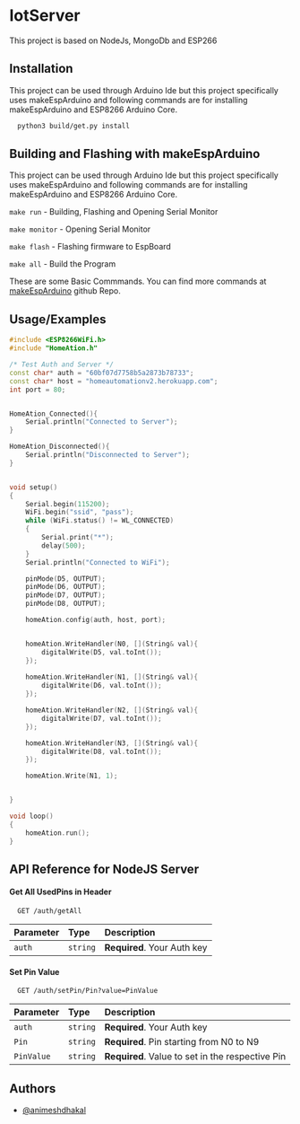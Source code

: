 
# IotServer

This project is based on NodeJs, MongoDb and ESP266




## Installation 

This project can be used through Arduino Ide but this project specifically uses makeEspArduino and following commands are for installing makeEspArduino and ESP8266 Arduino Core.

```bash 
  python3 build/get.py install
```
    
## Building and Flashing with makeEspArduino 

This project can be used through Arduino Ide but this project specifically uses makeEspArduino and following commands are for installing makeEspArduino and ESP8266 Arduino Core.

```make run```     - Building, Flashing and Opening Serial Monitor 

```make monitor``` - Opening Serial Monitor

```make flash```   - Flashing firmware to EspBoard

```make all```     - Build the Program

These are some Basic Commmands. You can find more commands at [makeEspArduino](https://www.github.com/plerup/makeEspArduino) github Repo.
## Usage/Examples

```c++
#include <ESP8266WiFi.h>
#include "HomeAtion.h"

/* Test Auth and Server */
const char* auth = "60bf07d7758b5a2873b78733";
const char* host = "homeautomationv2.herokuapp.com";
int port = 80;


HomeAtion_Connected(){
    Serial.println("Connected to Server");
}

HomeAtion_Disconnected(){
    Serial.println("Disconnected to Server");
}


void setup()
{
    Serial.begin(115200);
    WiFi.begin("ssid", "pass");
    while (WiFi.status() != WL_CONNECTED)
    {
        Serial.print("*");
        delay(500);
    }
    Serial.println("Connected to WiFi");

    pinMode(D5, OUTPUT);
    pinMode(D6, OUTPUT);
    pinMode(D7, OUTPUT);
    pinMode(D8, OUTPUT);

    homeAtion.config(auth, host, port);


    homeAtion.WriteHandler(N0, [](String& val){
        digitalWrite(D5, val.toInt());
    });
    
    homeAtion.WriteHandler(N1, [](String& val){
        digitalWrite(D6, val.toInt());
    });

    homeAtion.WriteHandler(N2, [](String& val){
        digitalWrite(D7, val.toInt());
    });

    homeAtion.WriteHandler(N3, [](String& val){
        digitalWrite(D8, val.toInt());
    });

    homeAtion.Write(N1, 1); 


}

void loop()
{
    homeAtion.run();
}
```

  
## API Reference for NodeJS Server

#### Get All UsedPins in Header

```http
  GET /auth/getAll
```

| Parameter | Type     | Description                |
| :-------- | :------- | :------------------------- |
| `auth` | `string` | **Required**. Your Auth key   |

#### Set Pin Value

```http
  GET /auth/setPin/Pin?value=PinValue
```

| Parameter | Type     | Description                       |
| :-------- | :------- | :-------------------------------- |
| `auth`    | `string` | **Required**. Your Auth key       |
| `Pin`     | `string` | **Required**. Pin starting from N0 to N9 |
| `PinValue`   | `string` | **Required**. Value to set in the respective Pin |


  
## Authors

- [@animeshdhakal](https://www.github.com/animeshdhakal)

  